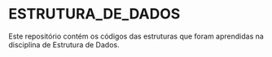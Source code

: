 # ESTRUTURA_DE_DADOS
Este repositório contém os códigos das estruturas que foram aprendidas na disciplina de Estrutura de Dados.
